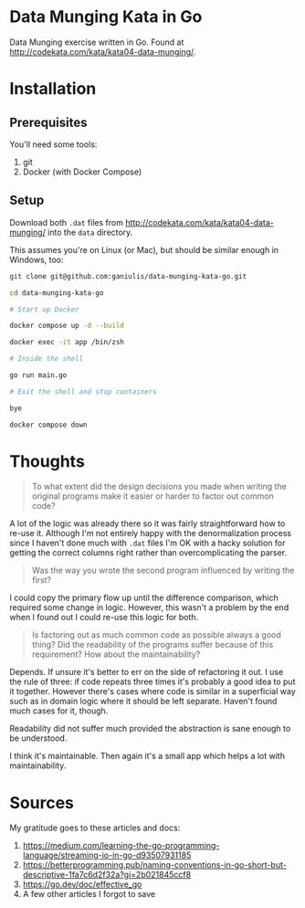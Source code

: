 # Data Munging Kata in Go
Data Munging exercise written in Go. Found at http://codekata.com/kata/kata04-data-munging/.

# Installation
## Prerequisites
You'll need some tools:
1. git
2. Docker (with Docker Compose)

## Setup
Download both `.dat` files from http://codekata.com/kata/kata04-data-munging/ into the `data` directory.

This assumes you're on Linux (or Mac), but should be similar enough in Windows, too:

```sh
git clone git@github.com:ganiulis/data-munging-kata-go.git

cd data-munging-kata-go

# Start up Docker

docker compose up -d --build

docker exec -it app /bin/zsh

# Inside the shell

go run main.go

# Exit the shell and stop containers

bye

docker compose down
```

# Thoughts
> To what extent did the design decisions you made when writing the original programs make it easier or harder to factor out common code?

A lot of the logic was already there so it was fairly straightforward how to re-use it. Although I'm not entirely happy with the denormalization process since I haven't done much with `.dat` files I'm OK with a hacky solution for getting the correct columns right rather than overcomplicating the parser.

> Was the way you wrote the second program influenced by writing the first?

I could copy the primary flow up until the difference comparison, which required some change in logic. However, this wasn't a problem by the end when I found out I could re-use this logic for both.

> Is factoring out as much common code as possible always a good thing? Did the readability of the programs suffer because of this requirement? How about the maintainability?

Depends. If unsure it's better to err on the side of refactoring it out. I use the rule of three: if code repeats three times it's probably a good idea to put it together. However there's cases where code is similar in a superficial way such as in domain logic where it should be left separate. Haven't found much cases for it, though.

Readability did not suffer much provided the abstraction is sane enough to be understood.

I think it's maintainable. Then again it's a small app which helps a lot with maintainability.

# Sources
My gratitude goes to these articles and docs:
1. https://medium.com/learning-the-go-programming-language/streaming-io-in-go-d93507931185
2. https://betterprogramming.pub/naming-conventions-in-go-short-but-descriptive-1fa7c6d2f32a?gi=2b021845ccf8
3. https://go.dev/doc/effective_go
4. A few other articles I forgot to save
